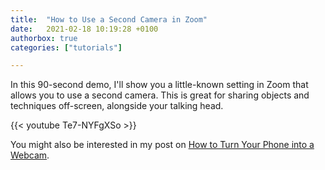 ```yaml
---
title:  "How to Use a Second Camera in Zoom"
date:   2021-02-18 10:19:28 +0100
authorbox: true
categories: ["tutorials"]

---
```


In this 90-second demo, I'll show you a little-known setting in Zoom that allows you to use a second camera. This is great for sharing objects and techniques off-screen, alongside your talking head.

{{< youtube Te7-NYFgXSo >}} 

You might also be interested in my post on [How to Turn Your Phone into a Webcam](/tutorials/2020/07/03/turn-phone-into-webcam.html).